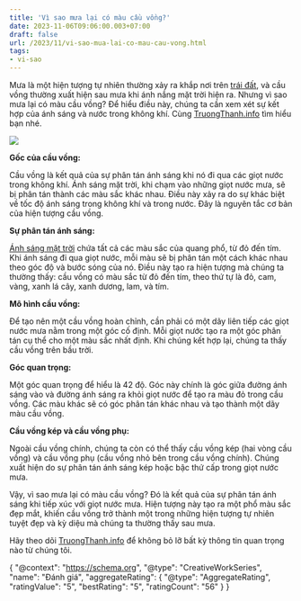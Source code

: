 ```yaml
---
title: 'Vì sao mưa lại có màu cầu vồng?'
date: 2023-11-06T09:06:00.003+07:00
draft: false
url: /2023/11/vi-sao-mua-lai-co-mau-cau-vong.html
tags: 
- vi-sao
---
```


Mưa là một hiện tượng tự nhiên thường xảy ra khắp nơi trên [trái đất](https://www.truongthanh.info/2023/11/vi-sao-trai-at-tron-bi-cua-hinh-dang.html), và cầu vồng thường xuất hiện sau mưa khi ánh nắng mặt trời hiện ra. Nhưng vì sao mưa lại có màu cầu vồng? Để hiểu điều này, chúng ta cần xem xét sự kết hợp của ánh sáng và nước trong không khí. Cùng [TruongThanh.info](http://www.truongthanh.info) tìm hiểu bạn nhé.

[![](https://blogger.googleusercontent.com/img/b/R29vZ2xl/AVvXsEh5RT5fniKwIPdswOylzoNBT0xl2zpIECRmgmY7_Wb_81EuyuPn-M8lzEDAHAUPQ62YiA_pntergCi_FXuZNIEtfqqes12pad5LPdkmRKSKXECEiSa5uCdNDC1IDvP_j-1sPc14UF40jbq-MkCZ8dH1V3uIx0fNXJK8yhlQKFp4ePmyHOP5JWEMxoaOJle2/w400-h200/hinh-anh-cau-vong.jpg)](https://blogger.googleusercontent.com/img/b/R29vZ2xl/AVvXsEh5RT5fniKwIPdswOylzoNBT0xl2zpIECRmgmY7_Wb_81EuyuPn-M8lzEDAHAUPQ62YiA_pntergCi_FXuZNIEtfqqes12pad5LPdkmRKSKXECEiSa5uCdNDC1IDvP_j-1sPc14UF40jbq-MkCZ8dH1V3uIx0fNXJK8yhlQKFp4ePmyHOP5JWEMxoaOJle2/s1502/hinh-anh-cau-vong.jpg)

  

  

**Gốc của cầu vồng:**

Cầu vồng là kết quả của sự phân tán ánh sáng khi nó đi qua các giọt nước trong không khí. Ánh sáng mặt trời, khi chạm vào những giọt nước mưa, sẽ bị phân tán thành các màu sắc khác nhau. Điều này xảy ra do sự khác biệt về tốc độ ánh sáng trong không khí và trong nước. Đây là nguyên tắc cơ bản của hiện tượng cầu vồng.

  

**Sự phân tán ánh sáng:**

[Ánh sáng mặt trời](https://www.truongthanh.info/2023/11/tai-sao-mat-troi-moc-tu-phia-ong-va-lan.html) chứa tất cả các màu sắc của quang phổ, từ đỏ đến tím. Khi ánh sáng đi qua giọt nước, mỗi màu sẽ bị phân tán một cách khác nhau theo góc độ và bước sóng của nó. Điều này tạo ra hiện tượng mà chúng ta thường thấy: cầu vồng có màu sắc từ đỏ đến tím, theo thứ tự là đỏ, cam, vàng, xanh lá cây, xanh dương, lam, và tím.

  

**Mô hình cầu vồng:**

Để tạo nên một cầu vồng hoàn chỉnh, cần phải có một dãy liên tiếp các giọt nước mưa nằm trong một góc cố định. Mỗi giọt nước tạo ra một góc phân tán cụ thể cho một màu sắc nhất định. Khi chúng kết hợp lại, chúng ta thấy cầu vồng trên bầu trời.

  

**Góc quan trọng:**

Một góc quan trọng để hiểu là 42 độ. Góc này chính là góc giữa đường ánh sáng vào và đường ánh sáng ra khỏi giọt nước để tạo ra màu đỏ trong cầu vồng. Các màu khác sẽ có góc phân tán khác nhau và tạo thành một dãy màu cầu vồng.

  

**Cầu vồng kép và cầu vồng phụ:**

Ngoài cầu vồng chính, chúng ta còn có thể thấy cầu vồng kép (hai vòng cầu vồng) và cầu vồng phụ (cầu vồng nhỏ bên trong cầu vồng chính). Chúng xuất hiện do sự phân tán ánh sáng kép hoặc bậc thứ cấp trong giọt nước mưa.

  

Vậy, vì sao mưa lại có màu cầu vồng? Đó là kết quả của sự phân tán ánh sáng khi tiếp xúc với giọt nước mưa. Hiện tượng này tạo ra một phổ màu sắc đẹp mắt, khiến cầu vồng trở thành một trong những hiện tượng tự nhiên tuyệt đẹp và kỳ diệu mà chúng ta thường thấy sau mưa.

  

  

Hãy theo dõi [TruongThanh.info](http://www.truongthanh.info) để không bỏ lỡ bất kỳ thông tin quan trọng nào từ chúng tôi.

  

{ "@context": "https://schema.org", "@type": "CreativeWorkSeries", "name": "Đánh giá", "aggregateRating": { "@type": "AggregateRating", "ratingValue": "5", "bestRating": "5", "ratingCount": "56" } }